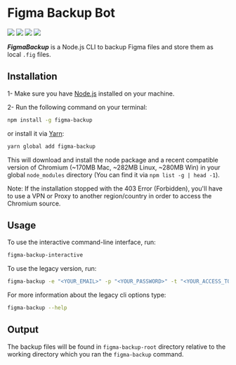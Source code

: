 # Figma Backup Bot

![](https://img.shields.io/npm/dt/figma-backup?color=d900ff&labelColor=000000&style=for-the-badge)
![](https://img.shields.io/github/license/mimshins/figma-backup?color=d900ff&labelColor=000000&style=for-the-badge)
![](https://img.shields.io/npm/v/figma-backup?color=d900ff&labelColor=000000&style=for-the-badge)
![](https://img.shields.io/twitter/follow/mimshins?color=d900ff&labelColor=000000&logo=twitter&style=for-the-badge)

_**FigmaBackup**_ is a Node.js CLI to backup Figma files and store them as local `.fig` files.

## Installation

1- Make sure you have [Node.js](https://nodejs.org) installed on your machine.

2- Run the following command on your terminal:
```bash
npm install -g figma-backup
```

or install it via [Yarn](https://yarnpkg.com/):

```bash
yarn global add figma-backup
```

This will download and install the node package and a recent compatible version of Chromium (~170MB Mac, ~282MB Linux, ~280MB Win) in your global `node_modules` directory (You can find it via `npm list -g | head -1`).

Note: If the installation stopped with the 403 Error (Forbidden), you'll have to use a VPN or Proxy to another region/country in order to access the Chromium source.

## Usage

To use the interactive command-line interface, run:

```bash
figma-backup-interactive
```

To use the legacy version, run:

```bash
figma-backup -e "<YOUR_EMAIL>" -p "<YOUR_PASSWORD>" -t "<YOUR_ACCESS_TOKEN>" --projects-ids "ID1" "ID2" ... "IDx"
```

For more information about the legacy cli options type:

```bash
figma-backup --help
```
## Output

The backup files will be found in `figma-backup-root` directory relative to the working directory which you ran the `figma-backup` command.
